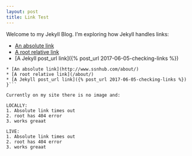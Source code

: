 ```yaml
---
layout: post
title: Link Test
---
```


Welcome to my Jekyll Blog. I’m exploring how Jekyll handles links:
* [An absolute link](http://www.ssnhub.com/about/)
* [A root relative link](/about/)
* [A Jekyll post_url link]({% post_url 2017-06-05-checking-links %})

```{
* [An absolute link](http://www.ssnhub.com/about/)
* [A root relative link](/about/)
* [A Jekyll post_url link]({% post_url 2017-06-05-checking-links %})
}```

Currently on my site there is no image and:

LOCALLY:
1. Absolute link times out
2. root has 404 error
3. works greaat

LIVE:
1. Absolute link times out
2. root has 404 error
3. works greaat
